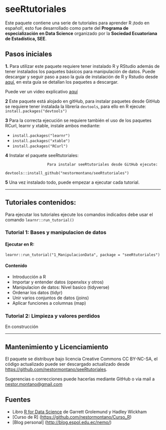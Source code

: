 # seeRtutoriales

Este paquete contiene una serie de tutoriales para aprender R ¡todo en español!, esto fue desarrollado como parte del **Programa de especialización en Data Science** organizado por la **Sociedad Ecuatoriana de Estadística, SEE**. 

## Pasos iniciales

**1.** Para utilizar este paquete requiere tener instalado R y RStudio además de tener instalados los paquetes básicos para manipulación de datos. Puede descargar y seguir paso a paso la guía de instalación de R y Rstudio desde [aquí](https://goo.gl/sKH4eY), en esta guía se detallan los paquetes a descargar.   

Puede ver un video explicativo [aquí](https://www.youtube.com/watch?v=1WXgaa2Spp0)   


**2** Este paquete está alojado en gitHub, para instalar paquetes desde GitHub se requiere tener instalada la librería `devtools`, para ello en R ejecute: `install.packages("devtools")`

**3** Para la correcta ejecución se requiere también el uso de los paquetes RCurl, learnr y xtable, instale ambos mediante:     
- `install.packages("learnr")`    
- `install.packages("xtable")`    
- `install.packages("RCurl")`    

**4** Instalar el paquete seeRtutoriales:


                       Para instalar seeRtutoriales desde GitHub ejecute:   
                       devtools::install_github("nestormontano/seeRtutoriales")


**5** Una vez instalado todo, puede empezar a ejecutar cada tutorial.


___________________________

## Tutoriales contenidos:   

Para ejecutar los tutoriales ejecute los comandos indicados debe usar el comando `learnr::run_tutorial()`

### Tutorial 1: Bases y manipulacion de datos

#### Ejecutar en R: 

`learnr::run_tutorial("1_ManipulacionData", package = "seeRtutoriales")`


#### Contenido
- Introducción a R
- Importar y entender datos (openxlsx y otros)
- Manipulacion de datos: Nivel basico (tidyverse)
- Ordenar los datos (tidyr)
- Unir varios conjuntos de datos (joins)
- Aplicar funciones a columnas (map)




### Tutorial 2: Limpieza y valores perdidos

En construcción



_____________________________________
## Mantenimiento y Licenciamiento



El paquete se distribuye bajo licencia Creative Commons CC BY-NC-SA, el código actualizado puede ser descargado actualizado desde https://github.com/nestormontano/seeRtutoriales.

Sugerencias o correcciones puede hacerlas mediante GitHub o via mail a nestor.montano@gmail.com



## Fuentes


- Libro [R for Data Science](http://r4ds.had.co.nz/) de Garrett Grolemund y Hadley Wickham
- [Curso de R] (https://github.com/nestormontano/Curso_R)
- [Blog personal] (http://blog.espol.edu.ec/nemo/)

